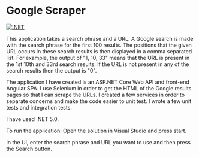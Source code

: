 # Google Scraper

[![.NET](https://github.com/gchurch/TechTest/actions/workflows/dotnet.yml/badge.svg?branch=master)](https://github.com/gchurch/TechTest/actions/workflows/dotnet.yml)

This application takes a search phrase and a URL. A Google search is made with the search phrase for the first 100 results. The positions that the given URL occurs in these search results is then displayed in a comma separated list. For example, the output of "1, 10, 33" means that the URL is present in the 1st 10th and 33rd search results. If the URL is not present in any of the search results then the output is "0".

The application I have created is an ASP.NET Core Web API and front-end Angular SPA. I use Selenium in order to get the HTML of the Google results pages so that I can scrape the URLs. I created a few services in order to separate concerns and make the code easier to unit test. I wrote a few unit tests and integration tests.

I have used .NET 5.0.

To run the application:
Open the solution in Visual Studio and press start.

In the UI, enter the search phrase and URL you want to use and then press the Search button.
